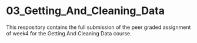 # 03_Getting_And_Cleaning_Data
This respository contains the full submission of the peer graded assignment of week4 for the Getting And Cleaning Data course.
